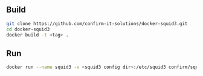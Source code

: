 ## Build

```bash
git clone https://github.com/confirm-it-solutions/docker-squid3.git
cd docker-squid3
docker build -t <tag> .
```

## Run

```bash
docker run --name squid3 -v <squid3 config dir>:/etc/squid3 confirm/squid3
```
